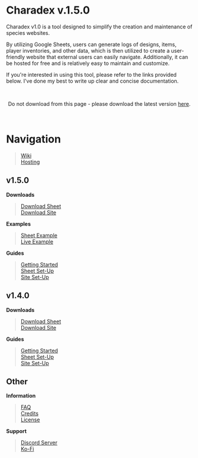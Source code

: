# Charadex v.1.5.0

Charadex v1.0 is a tool designed to simplify the creation and maintenance of species websites.

By utilizing Google Sheets, users can generate logs of designs, items, player inventories, and other data, which is then utilized to create a user-friendly website that external users can easily navigate. Additionally, it can be hosted for free and is relatively easy to maintain and customize.

If you're interested in using this tool, please refer to the links provided below. I've done my best to write up clear and concise documentation.

&nbsp;

<p align="center">Do not download from this page - please download the latest version <a href="https://github.com/charadex-team/charadex-v1.0/releases/latest">here</a>.</p>

&nbsp;


# Navigation

> [Wiki](https://github.com/charadex-team/charadex-v1.0/wiki)<br /> 
> [Hosting](https://github.com/charadex-team/charadex-v1.0/wiki/Hosting)

## v1.5.0

**Downloads**
> [Download Sheet](https://docs.google.com/spreadsheets/d/1ZtejMZmVxjQEpuSOcWcVbWbb8Lcj1zLRKJsjHL2G6JY/copy)<br /> 
> [Download Site](https://github.com/charadex-team/charadex-v1.0/releases/latest)

**Examples**
> [Sheet Example](https://docs.google.com/spreadsheets/d/1GwgfLizD3HQCieGia6di-TfU4E3EipT9Jb0BDZQwNak/edit?usp=sharing)<br /> 
> [Live Example](https://charadex-team.github.io/charadex-v1.0/)

**Guides**
> [Getting Started](https://github.com/charadex-team/charadex-v1.0/wiki/v1.5.0-Getting-Started)<br /> 
> [Sheet Set-Up](https://github.com/charadex-team/charadex-v1.0/wiki/v1.5.0-Sheet-Set-Up)<br /> 
> [Site Set-Up](https://github.com/charadex-team/charadex-v1.0/wiki/v1.5.0-Site-Set-Up)

## v1.4.0

**Downloads**
> [Download Sheet](https://docs.google.com/spreadsheets/d/1l_F95Zhyj5OPQ0zs-54pqacO6bVDiH4rlh16VhPNFUc/copy)<br /> 
> [Download Site](https://github.com/charadex-team/charadex-v1.0/releases/tag/v1.4)

**Guides**
> [Getting Started](https://github.com/charadex-team/charadex-v1.0/wiki/v1.4.0-Getting-Started)<br /> 
> [Sheet Set-Up](https://github.com/charadex-team/charadex-v1.0/wiki/v1.4.0-Sheet-Set-up)<br /> 
> [Site Set-Up](https://github.com/charadex-team/charadex-v1.0/wiki/v1.4.0-Site-Set-Up)

## Other

**Information**
> [FAQ](https://github.com/charadex-team/charadex-v1.0/wiki#faq)<br /> 
> [Credits](https://github.com/charadex-team/charadex-v1.0/wiki#credits)<br /> 
> [License](https://github.com/charadex-team/charadex-v1.0/wiki#license)

**Support**
> [Discord Server](https://discord.gg/3ghSjBug6a)<br /> 
> [Ko-Fi](https://ko-fi.com/charadex)
